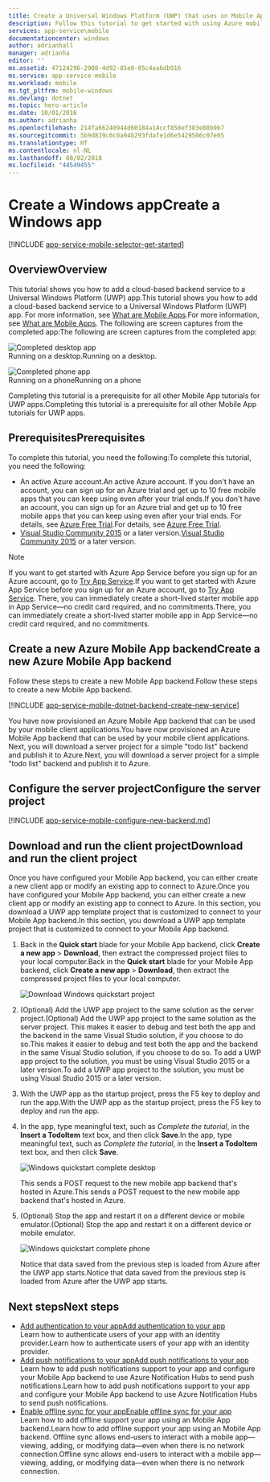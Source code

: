 ```yaml
---
title: Create a Universal Windows Platform (UWP) that uses on Mobile Apps | Microsoft Docs
description: Follow this tutorial to get started with using Azure mobile app backends for Universal Windows Platform (UWP) app development in C#, Visual Basic, or JavaScript.
services: app-service\mobile
documentationcenter: windows
author: adrianhall
manager: adrianha
editor: ''
ms.assetid: 47124296-2908-4d92-85e0-05c4aa6db916
ms.service: app-service-mobile
ms.workload: mobile
ms.tgt_pltfrm: mobile-windows
ms.devlang: dotnet
ms.topic: hero-article
ms.date: 10/01/2016
ms.author: adrianha
ms.openlocfilehash: 214fa66240944d60184a14ccf858ef383e08b9b7
ms.sourcegitcommit: 5b9d839c0c0a94b293fdafe1d6e5429506c07e05
ms.translationtype: HT
ms.contentlocale: nl-NL
ms.lasthandoff: 08/02/2018
ms.locfileid: "44549455"
---
```

# <a name="create-a-windows-app"></a><span data-ttu-id="5afe2-103">Create a Windows app</span><span class="sxs-lookup"><span data-stu-id="5afe2-103">Create a Windows app</span></span>
[!INCLUDE [app-service-mobile-selector-get-started](../../includes/app-service-mobile-selector-get-started.md)]

## <a name="overview"></a><span data-ttu-id="5afe2-104">Overview</span><span class="sxs-lookup"><span data-stu-id="5afe2-104">Overview</span></span>
<span data-ttu-id="5afe2-105">This tutorial shows you how to add a cloud-based backend service to a Universal Windows Platform (UWP) app.</span><span class="sxs-lookup"><span data-stu-id="5afe2-105">This tutorial shows you how to add a cloud-based backend service to a Universal Windows Platform (UWP) app.</span></span> <span data-ttu-id="5afe2-106">For more information, see [What are Mobile Apps](app-service-mobile-value-prop.md).</span><span class="sxs-lookup"><span data-stu-id="5afe2-106">For more information, see [What are Mobile Apps](app-service-mobile-value-prop.md).</span></span> <span data-ttu-id="5afe2-107">The following are screen captures from the completed app:</span><span class="sxs-lookup"><span data-stu-id="5afe2-107">The following are screen captures from the completed app:</span></span>

![Completed desktop app](https://docstestmedia1.blob.core.windows.net/azure-media/articles/app-service-mobile/media/app-service-mobile-windows-store-dotnet-get-started/mobile-quickstart-completed-desktop.png)   
<span data-ttu-id="5afe2-109">Running on a desktop.</span><span class="sxs-lookup"><span data-stu-id="5afe2-109">Running on a desktop.</span></span> 

![Completed phone app](https://docstestmedia1.blob.core.windows.net/azure-media/articles/app-service-mobile/media/app-service-mobile-windows-store-dotnet-get-started/mobile-quickstart-completed.png)  
<span data-ttu-id="5afe2-111">Running on a phone</span><span class="sxs-lookup"><span data-stu-id="5afe2-111">Running on a phone</span></span>

<span data-ttu-id="5afe2-112">Completing this tutorial is a prerequisite for all other Mobile App tutorials for UWP apps.</span><span class="sxs-lookup"><span data-stu-id="5afe2-112">Completing this tutorial is a prerequisite for all other Mobile App tutorials for UWP apps.</span></span> 

## <a name="prerequisites"></a><span data-ttu-id="5afe2-113">Prerequisites</span><span class="sxs-lookup"><span data-stu-id="5afe2-113">Prerequisites</span></span>
<span data-ttu-id="5afe2-114">To complete this tutorial, you need the following:</span><span class="sxs-lookup"><span data-stu-id="5afe2-114">To complete this tutorial, you need the following:</span></span>

* <span data-ttu-id="5afe2-115">An active Azure account.</span><span class="sxs-lookup"><span data-stu-id="5afe2-115">An active Azure account.</span></span> <span data-ttu-id="5afe2-116">If you don't have an account, you can sign up for an Azure trial and get up to 10 free mobile apps that you can keep using even after your trial ends.</span><span class="sxs-lookup"><span data-stu-id="5afe2-116">If you don't have an account, you can sign up for an Azure trial and get up to 10 free mobile apps that you can keep using even after your trial ends.</span></span> <span data-ttu-id="5afe2-117">For details, see [Azure Free Trial](https://azure.microsoft.com/pricing/free-trial/).</span><span class="sxs-lookup"><span data-stu-id="5afe2-117">For details, see [Azure Free Trial](https://azure.microsoft.com/pricing/free-trial/).</span></span>
* <span data-ttu-id="5afe2-118">[Visual Studio Community 2015] or a later version.</span><span class="sxs-lookup"><span data-stu-id="5afe2-118">[Visual Studio Community 2015] or a later version.</span></span>

> [!NOTE]
> <span data-ttu-id="5afe2-119">If you want to get started with Azure App Service before you sign up for an Azure account, go to [Try App Service](https://azure.microsoft.com/try/app-service/mobile/).</span><span class="sxs-lookup"><span data-stu-id="5afe2-119">If you want to get started with Azure App Service before you sign up for an Azure account, go to [Try App Service](https://azure.microsoft.com/try/app-service/mobile/).</span></span> <span data-ttu-id="5afe2-120">There, you can immediately create a short-lived starter mobile app in App Service—no credit card required, and no commitments.</span><span class="sxs-lookup"><span data-stu-id="5afe2-120">There, you can immediately create a short-lived starter mobile app in App Service—no credit card required, and no commitments.</span></span>
> 
> 

## <a name="create-a-new-azure-mobile-app-backend"></a><span data-ttu-id="5afe2-121">Create a new Azure Mobile App backend</span><span class="sxs-lookup"><span data-stu-id="5afe2-121">Create a new Azure Mobile App backend</span></span>
<span data-ttu-id="5afe2-122">Follow these steps to create a new Mobile App backend.</span><span class="sxs-lookup"><span data-stu-id="5afe2-122">Follow these steps to create a new Mobile App backend.</span></span>

[!INCLUDE [app-service-mobile-dotnet-backend-create-new-service](../../includes/app-service-mobile-dotnet-backend-create-new-service.md)]

<span data-ttu-id="5afe2-123">You have now provisioned an Azure Mobile App backend that can be used by your mobile client applications.</span><span class="sxs-lookup"><span data-stu-id="5afe2-123">You have now provisioned an Azure Mobile App backend that can be used by your mobile client applications.</span></span> <span data-ttu-id="5afe2-124">Next, you will download a server project for a simple "todo list" backend and publish it to Azure.</span><span class="sxs-lookup"><span data-stu-id="5afe2-124">Next, you will download a server project for a simple "todo list" backend and publish it to Azure.</span></span>

## <a name="configure-the-server-project"></a><span data-ttu-id="5afe2-125">Configure the server project</span><span class="sxs-lookup"><span data-stu-id="5afe2-125">Configure the server project</span></span>
[!INCLUDE [app-service-mobile-configure-new-backend.md](../../includes/app-service-mobile-configure-new-backend.md)]

## <a name="download-and-run-the-client-project"></a><span data-ttu-id="5afe2-126">Download and run the client project</span><span class="sxs-lookup"><span data-stu-id="5afe2-126">Download and run the client project</span></span>
<span data-ttu-id="5afe2-127">Once you have configured your Mobile App backend, you can either create a new client app or modify an existing app to connect to Azure.</span><span class="sxs-lookup"><span data-stu-id="5afe2-127">Once you have configured your Mobile App backend, you can either create a new client app or modify an existing app to connect to Azure.</span></span> <span data-ttu-id="5afe2-128">In this section, you download a UWP app template project that is customized to connect to your Mobile App backend.</span><span class="sxs-lookup"><span data-stu-id="5afe2-128">In this section, you download a UWP app template project that is customized to connect to your Mobile App backend.</span></span>

1. <span data-ttu-id="5afe2-129">Back in the **Quick start** blade for your Mobile App backend, click **Create a new app** > **Download**, then extract the compressed project files to your local computer.</span><span class="sxs-lookup"><span data-stu-id="5afe2-129">Back in the **Quick start** blade for your Mobile App backend, click **Create a new app** > **Download**, then extract the compressed project files to your local computer.</span></span>
   
    ![Download Windows quickstart project](https://docstestmedia1.blob.core.windows.net/azure-media/articles/app-service-mobile/media/app-service-mobile-windows-store-dotnet-get-started/mobile-app-windows-quickstart.png)
2. <span data-ttu-id="5afe2-131">(Optional) Add the UWP app project to the same solution as the server project.</span><span class="sxs-lookup"><span data-stu-id="5afe2-131">(Optional) Add the UWP app project to the same solution as the server project.</span></span> <span data-ttu-id="5afe2-132">This makes it easier to debug and test both the app and the backend in the same Visual Studio solution, if you choose to do so.</span><span class="sxs-lookup"><span data-stu-id="5afe2-132">This makes it easier to debug and test both the app and the backend in the same Visual Studio solution, if you choose to do so.</span></span> <span data-ttu-id="5afe2-133">To add a UWP app project to the solution, you must be using Visual Studio 2015 or a later version.</span><span class="sxs-lookup"><span data-stu-id="5afe2-133">To add a UWP app project to the solution, you must be using Visual Studio 2015 or a later version.</span></span>
3. <span data-ttu-id="5afe2-134">With the UWP app as the startup project, press the F5 key to deploy and run the app.</span><span class="sxs-lookup"><span data-stu-id="5afe2-134">With the UWP app as the startup project, press the F5 key to deploy and run the app.</span></span>
4. <span data-ttu-id="5afe2-135">In the app, type meaningful text, such as *Complete the tutorial*, in the **Insert a TodoItem** text box, and then click **Save**.</span><span class="sxs-lookup"><span data-stu-id="5afe2-135">In the app, type meaningful text, such as *Complete the tutorial*, in the **Insert a TodoItem** text box, and then click **Save**.</span></span>
   
    ![Windows quickstart complete desktop](https://docstestmedia1.blob.core.windows.net/azure-media/articles/app-service-mobile/media/app-service-mobile-windows-store-dotnet-get-started/mobile-quickstart-startup.png)
   
    <span data-ttu-id="5afe2-137">This sends a POST request to the new mobile app backend that's hosted in Azure.</span><span class="sxs-lookup"><span data-stu-id="5afe2-137">This sends a POST request to the new mobile app backend that's hosted in Azure.</span></span>
5. <span data-ttu-id="5afe2-138">(Optional) Stop the app and restart it on a different device or mobile emulator.</span><span class="sxs-lookup"><span data-stu-id="5afe2-138">(Optional) Stop the app and restart it on a different device or mobile emulator.</span></span>
   
    ![Windows quickstart complete phone](https://docstestmedia1.blob.core.windows.net/azure-media/articles/app-service-mobile/media/app-service-mobile-windows-store-dotnet-get-started/mobile-quickstart-completed.png)
   
    <span data-ttu-id="5afe2-140">Notice that data saved from the previous step is loaded from Azure after the UWP app starts.</span><span class="sxs-lookup"><span data-stu-id="5afe2-140">Notice that data saved from the previous step is loaded from Azure after the UWP app starts.</span></span> 

## <a name="next-steps"></a><span data-ttu-id="5afe2-141">Next steps</span><span class="sxs-lookup"><span data-stu-id="5afe2-141">Next steps</span></span>
* [<span data-ttu-id="5afe2-142">Add authentication to your app</span><span class="sxs-lookup"><span data-stu-id="5afe2-142">Add authentication to your app</span></span>](app-service-mobile-windows-store-dotnet-get-started-users.md)  
  <span data-ttu-id="5afe2-143">Learn how to authenticate users of your app with an identity provider.</span><span class="sxs-lookup"><span data-stu-id="5afe2-143">Learn how to authenticate users of your app with an identity provider.</span></span>
* [<span data-ttu-id="5afe2-144">Add push notifications to your app</span><span class="sxs-lookup"><span data-stu-id="5afe2-144">Add push notifications to your app</span></span>](app-service-mobile-windows-store-dotnet-get-started-push.md)  
  <span data-ttu-id="5afe2-145">Learn how to add push notifications support to your app and configure your Mobile App backend to use Azure Notification Hubs to send push notifications.</span><span class="sxs-lookup"><span data-stu-id="5afe2-145">Learn how to add push notifications support to your app and configure your Mobile App backend to use Azure Notification Hubs to send push notifications.</span></span>
* [<span data-ttu-id="5afe2-146">Enable offline sync for your app</span><span class="sxs-lookup"><span data-stu-id="5afe2-146">Enable offline sync for your app</span></span>](app-service-mobile-windows-store-dotnet-get-started-offline-data.md)  
  <span data-ttu-id="5afe2-147">Learn how to add offline support your app using an Mobile App backend.</span><span class="sxs-lookup"><span data-stu-id="5afe2-147">Learn how to add offline support your app using an Mobile App backend.</span></span> <span data-ttu-id="5afe2-148">Offline sync allows end-users to interact with a mobile app&mdash;viewing, adding, or modifying data&mdash;even when there is no network connection.</span><span class="sxs-lookup"><span data-stu-id="5afe2-148">Offline sync allows end-users to interact with a mobile app&mdash;viewing, adding, or modifying data&mdash;even when there is no network connection.</span></span>

<!-- Anchors. -->
<!-- Images. -->
<!-- URLs. -->
[Mobile App SDK]: http://go.microsoft.com/fwlink/?LinkId=257545
[Azure portal]: https://portal.azure.com/
[Visual Studio Community 2015]: https://go.microsoft.com/fwLink/p/?LinkID=534203





